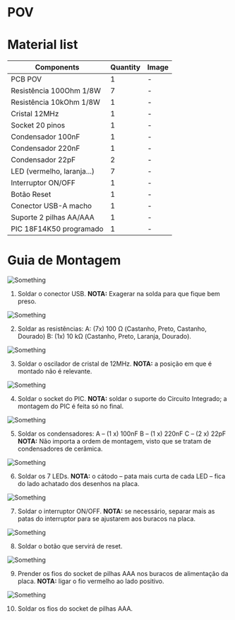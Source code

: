 # POV

# Material list

| Components | Quantity | Image |
| -----------|----------|-------|
| PCB POV | 1 | - |
| Resistência 100Ohm 1/8W | 7 | - |
| Resistência 10kOhm 1/8W | 1 | - |
| Cristal 12MHz | 1 | - |
| Socket 20 pinos | 1 | - |
| Condensador 100nF | 1 | - |
| Condensador 220nF | 1 | - |
| Condensador 22pF | 2 | - |
| LED (vermelho, laranja...) | 7 | - |
| Interruptor ON/OFF | 1 | - |
| Botão Reset | 1 | - |
| Conector USB-A macho | 1 | - |
| Suporte 2 pilhas AA/AAA | 1 | - |
| PIC 18F14K50 programado | 1 | - |



# Guia de Montagem

![Something](images/1.jpg)

1. Soldar o conector USB.
**NOTA:** Exagerar na solda para que fique bem preso.

![Something](images/2.jpg)

2. Soldar as resistências:
A: (7x) 100 Ω (Castanho, Preto, Castanho, Dourado)
B: (1x) 10 kΩ (Castanho, Preto, Laranja, Dourado).

![Something](images/3.jpg)

3. Soldar o oscilador de cristal de 12MHz.
**NOTA:** a posição em que é montado não é relevante.

![Something](images/4.jpg)

4. Soldar o socket do PIC.
**NOTA:** soldar o suporte do Circuito Integrado; a montagem do PIC é feita só no final.

![Something](images/5.jpg)

5. Soldar os condensadores:
A – (1 x) 100nF
B – (1 x) 220nF
C – (2 x) 22pF
**NOTA:** Não importa a ordem de montagem, visto que se tratam de condensadores de cerâmica.

![Something](images/6.jpg)

6. Soldar os 7 LEDs.
**NOTA:** o cátodo – pata mais curta de cada LED – fica do lado achatado dos desenhos na placa.

![Something](images/7.jpg)

7. Soldar o interruptor ON/OFF.
**NOTA:** se necessário, separar mais as patas do interruptor para se ajustarem aos buracos na placa.

![Something](images/8.jpg)

8. Soldar o botão que servirá de reset.

![Something](images/9.jpg)

9. Prender os fios do socket de pilhas AAA nos buracos de alimentação da placa.
**NOTA:** ligar o fio vermelho ao lado positivo.

![Something](images/10.jpg)

10. Soldar os fios do socket de pilhas AAA.
